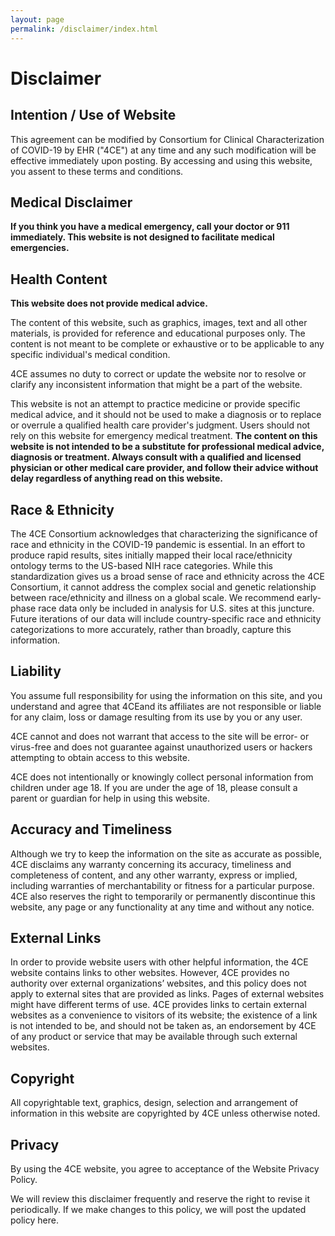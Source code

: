 ```yaml
---
layout: page
permalink: /disclaimer/index.html
---
```


# Disclaimer

## Intention / Use of Website

This agreement can be modified by Consortium for Clinical Characterization of COVID-19 by EHR ("4CE") at any time and any such modification will be effective immediately upon posting. By accessing and using this website, you assent to these terms and conditions.

## Medical Disclaimer

**If you think you have a medical emergency, call your doctor or 911 immediately. This website is not designed to facilitate medical emergencies.**

## Health Content

**This website does not provide medical advice.**

The content of this website, such as graphics, images, text and all other materials, is provided for reference and educational purposes only. The content is not meant to be complete or exhaustive or to be applicable to any specific individual's medical condition.

4CE assumes no duty to correct or update the website nor to resolve or clarify any inconsistent information that might be a part of the website.

This website is not an attempt to practice medicine or provide specific medical advice, and it should not be used to make a diagnosis or to replace or overrule a qualified health care provider's judgment. Users should not rely on this website for emergency medical treatment. **The content on this website is not intended to be a substitute for professional medical advice, diagnosis or treatment. Always consult with a qualified and licensed physician or other medical care provider, and follow their advice without delay regardless of anything read on this website.**

## Race & Ethnicity

The 4CE Consortium acknowledges that characterizing the significance of race and ethnicity in the COVID-19 pandemic is essential.
In an effort to produce rapid results, sites initially mapped their local race/ethnicity ontology terms to the US-based NIH race categories.
While this standardization gives us a broad sense of race and ethnicity across the 4CE Consortium, it cannot address the complex social and genetic relationship between race/ethnicity and illness on a global scale.
We recommend early-phase race data only be included in analysis for U.S. sites at this juncture.
Future iterations of our data will include country-specific race and ethnicity categorizations to more accurately, rather than broadly, capture this information.


## Liability

You assume full responsibility for using the information on this site, and you understand and agree that 4CEand its affiliates are not responsible or liable for any claim, loss or damage resulting from its use by you or any user.

4CE cannot and does not warrant that access to the site will be error- or virus-free and does not guarantee against unauthorized users or hackers attempting to obtain access to this website.

4CE does not intentionally or knowingly collect personal information from children under age 18. If you are under the age of 18, please consult a parent or guardian for help in using this website.

## Accuracy and Timeliness

Although we try to keep the information on the site as accurate as possible, 4CE disclaims any warranty concerning its accuracy, timeliness and completeness of content, and any other warranty, express or implied, including warranties of merchantability or fitness for a particular purpose. 4CE also reserves the right to temporarily or permanently discontinue this website, any page or any functionality at any time and without any notice.

## External Links

In order to provide website users with other helpful information, the 4CE website contains links to other websites. However, 4CE provides no authority over external organizations’ websites, and this policy does not apply to external sites that are provided as links. Pages of external websites might have different terms of use. 4CE provides links to certain external websites as a convenience to visitors of its website; the existence of a link is not intended to be, and should not be taken as, an endorsement by 4CE of any product or service that may be available through such external websites.

## Copyright

All copyrightable text, graphics, design, selection and arrangement of information in this website are copyrighted by 4CE unless otherwise noted.

## Privacy

By using the 4CE website, you agree to acceptance of the Website Privacy Policy.

We will review this disclaimer frequently and reserve the right to revise it periodically. If we make changes to this policy, we will post the updated policy here.
